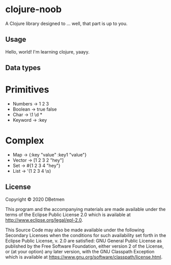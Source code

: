 # clojure-noob

A Clojure library designed to ... well, that part is up to you.

## Usage

Hello, world!
I'm learning clojure, yaayy.

## Data types
# Primitives
- Numbers -> 1 2 3 
- Boolean -> true false
- Char -> \1 \d \*
- Keyword -> :key

# Complex
- Map -> {:key "value" :key1 "value"}
- Vector -> [1 2 3 2 "hey"]
- Set -> #{1 2 3 4 "hey"}
- List -> '(1 2 3 4 \s)


## License

Copyright © 2020 DBetmen

This program and the accompanying materials are made available under the
terms of the Eclipse Public License 2.0 which is available at
http://www.eclipse.org/legal/epl-2.0.

This Source Code may also be made available under the following Secondary
Licenses when the conditions for such availability set forth in the Eclipse
Public License, v. 2.0 are satisfied: GNU General Public License as published by
the Free Software Foundation, either version 2 of the License, or (at your
option) any later version, with the GNU Classpath Exception which is available
at https://www.gnu.org/software/classpath/license.html.
